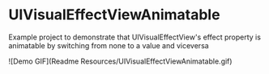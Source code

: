 # UIVisualEffectViewAnimatable
Example project to demonstrate that UIVisualEffectView's effect property is animatable by switching from none to a value and viceversa

![Demo GIF](Readme Resources/UIVisualEffectViewAnimatable.gif)

